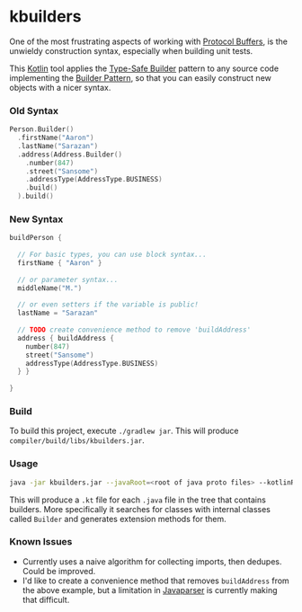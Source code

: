# kbuilders

One of the most frustrating aspects of working with [Protocol Buffers](https://github.com/google/protobuf), is the unwieldy construction syntax, especially when building unit tests.

This [Kotlin](kotlinlang.org) tool applies the [Type-Safe Builder](http://kotlinlang.org/docs/reference/type-safe-builders.html) pattern to any source code implementing the [Builder Pattern](http://en.wikipedia.org/wiki/Builder_pattern), so that you can easily construct new objects with a nicer syntax.

### Old Syntax
```kotlin
Person.Builder()
  .firstName("Aaron")
  .lastName("Sarazan")
  .address(Address.Builder()
    .number(847)
    .street("Sansome")
    .addressType(AddressType.BUSINESS)
    .build()
  ).build()
```

### New Syntax
```kotlin
buildPerson {
  
  // For basic types, you can use block syntax...
  firstName { "Aaron" }
  
  // or parameter syntax...
  middleName("M.")        
  
  // or even setters if the variable is public!
  lastName = "Sarazan"    
  
  // TODO create convenience method to remove 'buildAddress'
  address { buildAddress { 
    number(847)
    street("Sansome")
    addressType(AddressType.BUSINESS)
  } }
  
}
```

### Build
To build this project, execute `./gradlew jar`. This will produce `compiler/build/libs/kbuilders.jar`.

### Usage

```bash
java -jar kbuilders.jar --javaRoot=<root of java proto files> --kotlinRoot=<root of destination kotlin files> [--inline] [--methodPrefix=<prefix>]
```

This will produce a `.kt` file for each `.java` file in the tree that contains builders. More specifically it searches for classes with internal classes called `Builder` and generates extension methods for them.

### Known Issues
* Currently uses a naive algorithm for collecting imports, then dedupes. Could be improved. 
* I'd like to create a convenience method that removes `buildAddress` from the above example, but a limitation in [Javaparser](https://github.com/javaparser/javaparser) is currently making that difficult.
